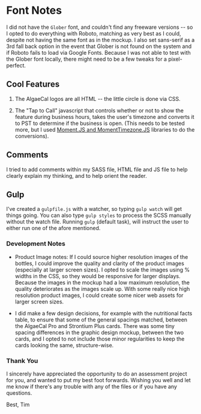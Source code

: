 # Font Notes

I did not have the `Glober` font, and couldn't find any freeware versions -- so I opted to do everything with Roboto, matching as very best as I could, despite not having the same font as in the mockup. I also set sans-serif as a 3rd fall back option in the event that Glober is not found on the system and if Roboto fails to load via Google Fonts. Because I was not able to test with the Glober font locally, there might need to be a few tweaks for a pixel-perfect.

## Cool Features

1. The AlgaeCal logos are all HTML -- the little circle is done via CSS.

2. The "Tap to Call" javascript that controls whether or not to show the feature during business hours, takes the user's timezone and converts it to PST to determine if the business is open. (This needs to be tested more, but I used [Moment.JS and MomentTimezone.JS](https://momentjs.com/timezone/) libraries to do the conversions).

## Comments

I tried to add comments within my SASS file, HTML file and JS file to help clearly explain my thinking, and to help orient the reader.

## Gulp

I've created a `gulpfile.js` with a watcher, so typing `gulp watch` will get things going. You can also type `gulp styles` to process the SCSS manually without the watch file. Running `gulp` (default task), will instruct the user to either run one of the afore mentioned.

### Development Notes

- Product Image notes: If I could source higher resolution images of the bottles, I could improve the quality and clarity of the product images (especially at larger screen sizes). I opted to scale the images using % widths in the CSS, so they would be responsive for larger displays. Because the images in the mockup had a low maximum resolution, the quality deteriorates as the images scale up. With some really nice high resolution product images, I could create some nicer web assets for larger screen sizes.

- I did make a few design decisions, for example with the nutritional facts table, to ensure that some of the general spacings matched, between the AlgaeCal Pro and Strontium Plus cards. There was some tiny spacing differences in the graphic design mockup, between the two cards, and I opted to not include those minor regularities to keep the cards looking the same, structure-wise.

### Thank You

I sincerely have appreciated the opportunity to do an assessment project for you, and wanted to put my best foot forwards. Wishing you well and let me know if there's any trouble with any of the files or if you have any questions.

Best,
Tim